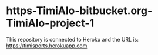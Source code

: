 # https-TimiAlo-bitbucket.org-TimiAlo-project-1
This repository is connected to Heroku and the URL is: https://timisports.herokuapp.com

